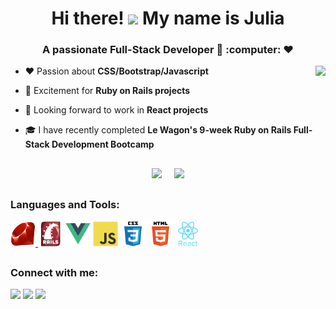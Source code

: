 <h1 align="center">Hi there! <img src="https://i.pinimg.com/originals/23/bd/bb/23bdbb2377322553edd9df0fd4b5d17b.gif" height="50">  My name is Julia</h1>
<h3 align="center">A passionate Full-Stack Developer 🚀 :computer: ❤ </h3><img src="https://media2.giphy.com/media/JoxRm57oo3mGdgbhDv/giphy.gif?cid=790b761165ac1a6d3c550ea5bd0e02296029769b86fdeed7&rid=giphy.gif&ct=s" height="150" align="right">

- ❤ Passion about **CSS/Bootstrap/Javascript**

- 🚀 Excitement for **Ruby on Rails projects**

- 🤝 Looking forward to work in **React projects**

- 🎓 I have recently completed **Le Wagon's 9-week Ruby on Rails Full-Stack Development Bootcamp**

 ##

<div align="center">
<a href="https://github.com/JuliaFSO" style="text-decoration: none"><img height="150em" src="https://github-readme-streak-stats.herokuapp.com/?user=JuliaFSO&layout=compact&langs_count=7&theme=dracula"/></a>&nbsp&nbsp&nbsp&nbsp
<a href="https://github.com/JuliaFSO" style="text-decoration: none"><img height="150em" src="https://github-readme-stats-julia.vercel.app/api/top-langs/?username=JuliaFSO&layout=compact&langs_count=7&theme=dracula"/></a>

   
   
</div>

 ##

<h3 align="left">Languages and Tools:</h3>
<p align="left"> 	
<a href="https://www.ruby-lang.org/en/" target="_blank"><img src="https://raw.githubusercontent.com/devicons/devicon/master/icons/ruby/ruby-original.svg" alt="ruby" width="40" height="40"/> </a>
<a href="https://rubyonrails.org" target="_blank"><img src="https://raw.githubusercontent.com/devicons/devicon/master/icons/rails/rails-original-wordmark.svg" alt="rails" width="40" height="40"/></a>
<a href="https://vuejs.org" target="_blank"><img src="https://raw.githubusercontent.com/devicons/devicon/master/icons/vuejs/vuejs-original.svg" alt="vuejs" height="40" width="40" ></a>
<a href="https://developer.mozilla.org/en-US/docs/Web/JavaScript" target="_blank"><img src="https://raw.githubusercontent.com/devicons/devicon/master/icons/javascript/javascript-original.svg" alt="javascript" width="40" height="40"/></a>
<a href="https://www.w3schools.com/css/" target="_blank"><img src="https://raw.githubusercontent.com/devicons/devicon/master/icons/css3/css3-original-wordmark.svg" alt="css3" width="40" height="40"/></a>
<a href="https://www.w3.org/html/" target="_blank"><img src="https://raw.githubusercontent.com/devicons/devicon/master/icons/html5/html5-original-wordmark.svg" alt="html5" width="40" height="40"/></a>
 <a href="https://reactjs.org/" target="_blank"><img src="https://raw.githubusercontent.com/devicons/devicon/master/icons/react/react-original-wordmark.svg" alt="html5" width="40" height="40"/></a>
</p>

 ##
  
<h3 align="left">Connect with me:</h3>
<p align="left"><div> 
<a href="https://www.linkedin.com/in/juliafachin/" target="_blank"><img src="https://img.shields.io/badge/-LinkedIn-%230077B5?style=for-the-badge&logo=linkedin&logoColor=white" target="_blank"></a>
<a href = "mailto:juliafso@gmail.com"><img src="https://img.shields.io/badge/Gmail-D14836?style=for-the-badge&logo=gmail&logoColor=white" target="_blank"></a>
<a href="https://instagram.com/juliafso/" target="_blank"><img src="https://img.shields.io/badge/-Instagram-%23E4405F?style=for-the-badge&logo=instagram&logoColor=white" target="_blank"></a>
</div></p>
